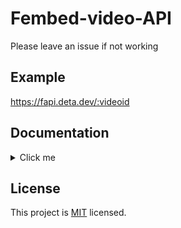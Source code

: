 # Fembed-video-API
Please leave an issue if not working

## Example
https://fapi.deta.dev/:videoid

## Documentation

<details>
<summary>Click me</summary>

---

**Will return `{ success: false }` if video not found or wrong video id**

### GET `/:videoid`
Returns fembed's source api(`/api/source/videoid`).

```json
{
  "success": true,
  "player": {...},
  "data": [...],
  "captions": [...],
  "is_vr": false
}
```

### GET `/:videoid/player`
Returns fembed's source api(`/api/source/videoid`) player object.

### GET `/:videoid/video`
Returns video array with direct url.

```json
[
  {
    "file": "https://...-480p.mp4",
    "label": "480p",
    "type": "mp4"
  },
  {
    "file": "https://...-720p.mp4",
    "label": "720p",
    "type": "mp4"
  },
  {
    "file": "https://...-1080p.mp4",
    "label": "1080p",
    "type": "mp4"
  }
]
```

### GET `/:videoid/captions`
idk about this but returns captions object

Will return `[]` if no captions

---

</details>

## License
This project is [MIT](./LICENSE) licensed.